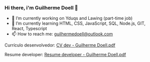 ### Hi there, i'm Guilherme Doell 👋


- 🔭 I’m currently working on Yduqs and Lawing (part-time job)
- 🌱 I’m currently learning HTML, CSS, JavaScript, SQL, Node.js, GIT, React, Typescript
- 📫 How to reach me: guilhermedoell@outlook.com

Currículo desenvolvedor:
[CV dev - Guilherme Doell.pdf](https://github.com/GuilhermeDoell/GuilhermeDoell/files/13977649/CV.dev.-.Guilherme.Doell.pdf)

Resume developer:
[Resume developer - Guilherme Doell.pdf](https://github.com/GuilhermeDoell/GuilhermeDoell/files/13906370/Resume.developer.-.Guilherme.Doell.pdf)
